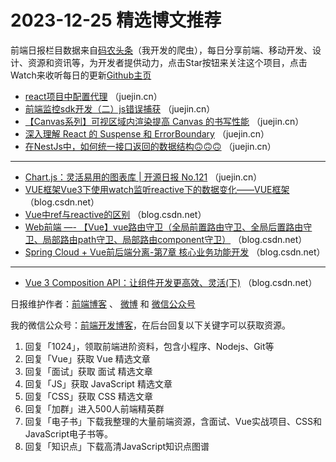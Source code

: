# 2023-12-25 精选博文推荐

前端日报栏目数据来自[码农头条](http://toutiao.qdkfweb.cn/)（我开发的爬虫），每日分享前端、移动开发、设计、资源和资讯等，为开发者提供动力，点击Star按钮来关注这个项目，点击Watch来收听每日的更新[Github主页](https://github.com/kujian/frontendDaily)
* [react项目中配置代理](https://juejin.cn/post/7315304715809472512) （juejin.cn）
* [前端监控sdk开发（二）js错误捕获](https://juejin.cn/post/7314937895038517286) （juejin.cn）
* [【Canvas系列】可视区域内渲染提高 Canvas 的书写性能](https://juejin.cn/post/7315238399895781410) （juejin.cn）
* [深入理解 React 的 Suspense 和 ErrorBoundary](https://juejin.cn/post/7315231440777527334) （juejin.cn）
* [在NestJs中，如何统一接口返回的数据结构🙃🙃🙃](https://juejin.cn/post/7315280636930441266) （juejin.cn）

***
* [Chart.js：灵活易用的图表库 | 开源日报 No.121](https://juejin.cn/post/7314941294874558527) （juejin.cn）
* [VUE框架Vue3下使用watch监听reactive下的数据变化&#8212;&#8212;VUE框架](https://blog.csdn.net/2201_75960169/article/details/135183624) （blog.csdn.net）
* [Vue中ref与reactive的区别](https://blog.csdn.net/Z_B_L/article/details/135178298) （blog.csdn.net）
* [Web前端 &#8212;- 【Vue】vue路由守卫（全局前置路由守卫、全局后置路由守卫、局部路由path守卫、局部路由component守卫）](https://blog.csdn.net/weixin_68854196/article/details/135173267) （blog.csdn.net）
* [Spring Cloud + Vue前后端分离-第7章 核心业务功能开发](https://blog.csdn.net/qq_52963857/article/details/134868658) （blog.csdn.net）

***
* [Vue 3 Composition API：让组件开发更高效、灵活(下)](https://blog.csdn.net/weixin_42554191/article/details/135163258) （blog.csdn.net）

日报维护作者：[前端博客](https://qdkfweb.cn/) 、 [微博](http://weibo.com/kujian) 和 [微信公众号](https://open.weixin.qq.com/qr/code?username=caibaojian_com)

我的微信公众号：[前端开发博客](https://open.weixin.qq.com/qr/code?username=caibaojian_com)，在后台回复以下关键字可以获取资源。

1. 回复「1024」，领取前端进阶资料，包含小程序、Nodejs、Git等
2. 回复「Vue」获取 Vue 精选文章
3. 回复「面试」获取 面试 精选文章
4. 回复「JS」获取 JavaScript 精选文章
5. 回复「CSS」获取 CSS 精选文章
6. 回复「加群」进入500人前端精英群
7. 回复「电子书」下载我整理的大量前端资源，含面试、Vue实战项目、CSS和JavaScript电子书等。
8. 回复「知识点」下载高清JavaScript知识点图谱